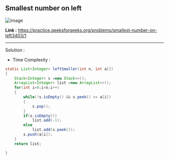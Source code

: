 ## Smallest number on left 

![image](https://user-images.githubusercontent.com/23376002/191055850-048034e7-e2e5-46d5-80fd-36a91e9b8749.png)


**Link :** https://practice.geeksforgeeks.org/problems/smallest-number-on-left3403/1


-------------------------------------------------------------------------------------------------------------------------------------------------------


Solution :

- Time Complexity :


```java
static List<Integer> leftSmaller(int n, int a[])
{
    Stack<Integer> s =new Stack<>();
    ArrayList<Integer> list =new ArrayList<>();
    for(int i=0;i<n;i++)
    {
        while(!s.isEmpty() && s.peek() >= a[i])
        {
            s.pop();
        }
        if(s.isEmpty())
            list.add(-1);
        else 
            list.add(s.peek());
        s.push(a[i]);
    }
    return list;

}

```



